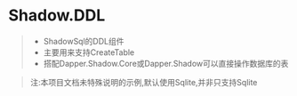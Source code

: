 # Shadow.DDL
>* ShadowSql的DDL组件
>* 主要用来支持CreateTable
>* 搭配Dapper.Shadow.Core或Dapper.Shadow可以直接操作数据库的表

>注:本项目文档未特殊说明的示例,默认使用Sqlite,并非只支持Sqlite